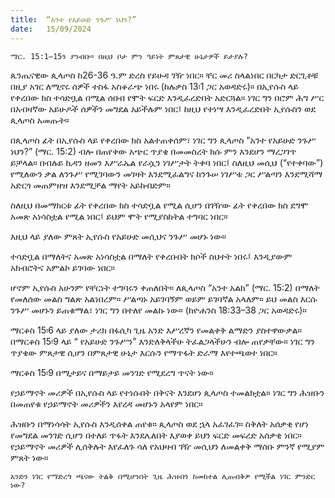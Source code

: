 ```yaml
---
title:  “አንተ የአይሁድ ንጉሥ ነህን?”
date:   15/09/2024
---
```


`ማር. 15:1–15ን ያንብቡ። በዚህ ቦታ ምን ዓይነት ምጸታዊ ሁኔታዎች ይታያሉ?`

ጴንጤናዊው ጲላጦስ ከ26-36 ዓ.ም ድረስ የይሁዳ ገዥ ነበር። ቸር መሪ ስላልነበር በርካታ ድርጊቶቹ በዚያ አገር ለሚኖሩ ሰዎች ተስፋ አስቆራጭ ነበሩ (ከሉቃስ 13፡1 ጋር አወዳድሩ)። በኢየሱስ ላይ የቀረበው ክስ ተሳድቧል በሚል ሰበብ የሞት ፍርድ እንዲፈረድበት አድርጓል። ነገር ግን በሮም ሕግ ሥር በአብዛኛው አይሁዶች ሰዎችን መግደል አይችሉም ነበር፤ ከዚህ የተነሣ እንዲፈረድበት ኢየሱስን ወደ ጲላጦስ አመጡት።

በጲላጦስ ፊት በኢየሱስ ላይ የቀረበው ክስ አልተጠቀሰም፣ ነገር ግን ጲላጦስ “አንተ የአይሁድ ንጉሥ ነህን?” (ማር. 15:2) ብሎ በጠየቀው አጭር ጥያቄ በመመስረት ክሱ ምን እንደሆን ማረጋገጥ ይቻላል። በብሉይ ኪዳን ዘመን እሥራኤል የራሷን ነገሥታት ትቀባ ነበር፤ ስለዚህ መሲህ (“የተቀባው”) የሚለውን ቃል ለንጉሥ የሚገባውን መገዛት እንደሚፈልግና ከንጉሠ ነገሥቱ ጋር ሥልጣን እንደሚሻማ አድርጎ መጠምዘዝ እንደሚቻል ማየት አይከብድም።

ስለዚህ በመማክርቱ ፊት የቀረበው ክስ ተሳድቧል የሚል ሲሆን በገዥው ፊት የቀረበው ክስ ደግሞ አመጽ አነሳስቷል የሚል ነበር፤ ይህም ሞት የሚያስከትል ተግባር ነበር።

እዚህ ላይ ያለው ምጸት ኢየሱስ የአይሁድ መሲህና ንጉሥ መሆኑ ነው።

ተሳድቧል በማለትና አመጽ አነሳስቷል በማለት የቀረቡበት ክሶች ስህተት ነበሩ፤ እንዲያውም አክብሮትና አምልኮ ይገባው ነበር።

ሆኖም ኢየሱስ አሁንም የቸርነት ተግባሩን ቀጠለበት። ለጲላጦስ “አንተ አልክ” (ማር. 15:2) በማለት የመለሰው መልስ ግልጽ አልነበረም። ሥልጣኑ አይገባኝም ወይም ይገባኛል አላለም። ይህ መልስ እርሱ ንጉሥ መሆኑን ይጠቁማል፣ ነገር ግን በተለየ መልኩ ነው። (ከዮሐንስ 18:33–38 ጋር አወዳድሩ)።

ማርቆስ 15፡6 ላይ ያለው ታሪክ በፋሲካ ጊዜ አንድ እሥረኛን የመልቀቅ ልማድን ያስተዋውቃል። በማርቆስ 15፡9 ላይ “ የአይሁድ ንጉሥን” እንድለቅላችሁ ትፈልጋላችሁን ብሎ ጠየቃቸው። ነገር ግን ጥያቄው ምጸታዊ ሲሆን በምጸታዊ ሁኔታ እርሱን የማጥፋት ድራማ እየተጫወተ ነበር።

ማርቆስ 15፡9 በሚታይና በማይታይ መንገድ የሚደረግ ጥናት ነው።

የኃይማኖት መሪዎች በኢየሱስ ላይ የተነሱበት በቅናት እንደሆነ ጲላጦስ ተመልክቷል። ነገር ግን ሕዝቡን በመጠየቁ የኃይማኖት መሪዎችን እየረዳ መሆኑን አላየም ነበር።

ሕዝቡን በማነሳሳት ኢየሱስ እንዲሰቀል ጠየቁ። ጲላጦስ ወደ ኋላ አፈገፈገ። ስቅለት አሰቃቂ የሆነ የመግደል መንገድ ሲሆን በተለይ ጥፋት እንደሌለበት እያወቀ ይህን ፍርድ መፍረድ አሰቃቂ ነበር። የኃይማኖት መሪዎች ሊሰቅሉት እየፈለጉ ሳለ የአህዛብ ገዥ መሲህን ለመልቀቅ ማሰቡ ምንኛ የሚያም ምጸት ነው።

`አንድን ነገር የማድረግ ጫናው ትልቅ በሚሆንበት ጊዜ ሕዝብን ከመከተል ሊጠብቅዎ የሚችል ነገር ምንድር ነው?`
